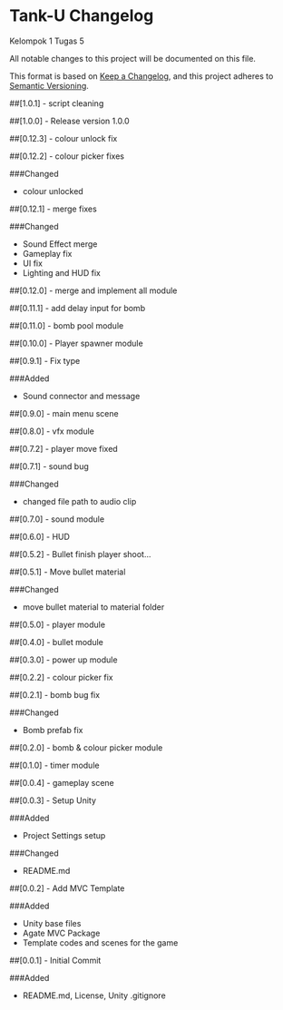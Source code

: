 # Tank-U Changelog
Kelompok 1 Tugas 5

All notable changes to this project will be documented on this file.

This format is based on [Keep a Changelog](https://keepachangelog.com/en/1.0.0/),
and this project adheres to [Semantic Versioning](https://semver.org/spec/v2.0.0.html).

##[1.0.1] - script cleaning

##[1.0.0] - Release version 1.0.0

##[0.12.3] - colour unlock fix

##[0.12.2] - colour picker fixes

###Changed

- colour unlocked

##[0.12.1] - merge fixes

###Changed

- Sound Effect merge
- Gameplay fix
- UI fix
- Lighting and HUD fix

##[0.12.0] - merge and implement all module

##[0.11.1] - add delay input for bomb

##[0.11.0] - bomb pool module

##[0.10.0] - Player spawner module

##[0.9.1] - Fix type

###Added

- Sound connector and message

##[0.9.0] - main menu scene

##[0.8.0] - vfx module

##[0.7.2] - player move fixed

##[0.7.1] - sound bug

###Changed

- changed file path to audio clip

##[0.7.0] - sound module

##[0.6.0] - HUD

##[0.5.2] - Bullet finish player shoot...

##[0.5.1] - Move bullet material

###Changed

- move bullet material to material folder

##[0.5.0] - player module

##[0.4.0] - bullet module

##[0.3.0] - power up module

##[0.2.2] - colour picker fix

##[0.2.1] - bomb bug fix

###Changed

- Bomb prefab fix

##[0.2.0] - bomb & colour picker module

##[0.1.0] - timer module

##[0.0.4] - gameplay scene

##[0.0.3] - Setup Unity

###Added

- Project Settings setup

###Changed

- README.md

##[0.0.2] - Add MVC Template

###Added

- Unity base files
- Agate MVC Package
- Template codes and scenes for the game

##[0.0.1] - Initial Commit

###Added

- README.md, License, Unity .gitignore
